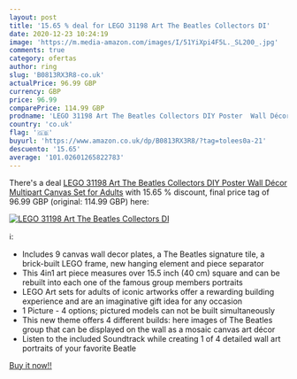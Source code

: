 ```yaml
---
layout: post
title: '15.65 % deal for LEGO 31198 Art The Beatles Collectors DI'
date: 2020-12-23 10:24:19
image: 'https://m.media-amazon.com/images/I/51YiXpi4F5L._SL200_.jpg'
comments: true
category: ofertas
author: ring
slug: 'B0813RX3R8-co.uk'
actualPrice: 96.99 GBP
currency: GBP
price: 96.99
comparePrice: 114.99 GBP
prodname: 'LEGO 31198 Art The Beatles Collectors DIY Poster  Wall Décor  Multipart Canvas  Set for Adults'
country: 'co.uk'
flag: '🇬🇧'
buyurl: 'https://www.amazon.co.uk/dp/B0813RX3R8/?tag=tolees0a-21'
descuento: '15.65'
average: '101.02601265822783'
---
```


There's a deal [LEGO 31198 Art The Beatles Collectors DIY Poster  Wall Décor  Multipart Canvas  Set for Adults](https://www.amazon.co.uk/dp/B0813RX3R8/?tag=tolees0a-21)  with  15.65 % discount, final price tag of  96.99 GBP (original: 114.99 GBP) here:

[![LEGO 31198 Art The Beatles Collectors DI](https://m.media-amazon.com/images/I/51YiXpi4F5L._SL200_.jpg)](https://www.amazon.co.uk/dp/B0813RX3R8/?tag=tolees0a-21)

ℹ️:

- Includes 9 canvas wall decor plates, a The Beatles signature tile, a brick-built LEGO frame, new hanging element and piece separator
- This 4in1 art piece measures over 15.5 inch (40 cm) square and can be rebuilt into each one of the famous group members portraits
- LEGO Art sets for adults of iconic artworks offer a rewarding building experience and are an imaginative gift idea for any occasion
- 1 Picture - 4 options; pictured models can not be built simultaneously
- This new theme offers 4 different builds: here images of The Beatles group that can be displayed on the wall as a mosaic canvas art décor
- Listen to the included Soundtrack while creating 1 of 4 detailed wall art portraits of your favorite Beatle

[Buy it now!!](https://www.amazon.co.uk/dp/B0813RX3R8/?tag=tolees0a-21)
